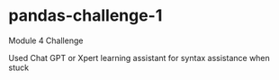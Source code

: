 # pandas-challenge-1
Module 4 Challenge

Used Chat GPT or Xpert learning assistant for syntax assistance when stuck
